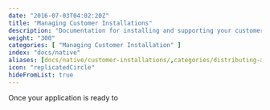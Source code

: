 ```yaml
---
date: "2016-07-03T04:02:20Z"
title: "Managing Customer Installations"
description: "Documentation for installing and supporting your customers."
weight: "300"
categories: [ "Managing Customer Installation" ]
index: "docs/native"
aliases: [docs/native/customer-installations/,categories/distributing-an-application/,/docs/kb/supporting-your-customers/customer-install-instructions/,/guides/installation-and-support/,/guides/become-production-ready/]
icon: "replicatedCircle"
hideFromList: true
---
```


Once your application is ready to
